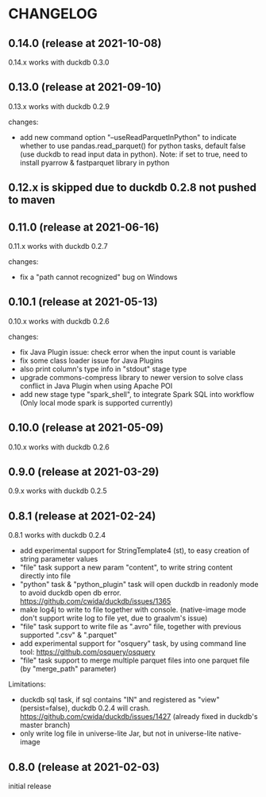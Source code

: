﻿# CHANGELOG


## 0.14.0 (release at 2021-10-08)

0.14.x works with duckdb 0.3.0


## 0.13.0 (release at 2021-09-10)

0.13.x works with duckdb 0.2.9

changes:

-   add new command option "&#x2013;useReadParquetInPython" to indicate whether to use pandas.read\_parquet() for python tasks, default false (use duckdb to read input data in python). Note: if set to true, need to install pyarrow & fastparquet library in python


## 0.12.x is skipped due to duckdb 0.2.8 not pushed to maven


## 0.11.0 (release at 2021-06-16)

0.11.x works with duckdb 0.2.7

changes:

-   fix a "path cannot recognized" bug on Windows


## 0.10.1 (release at 2021-05-13)

0.10.x works with duckdb 0.2.6

changes:

-   fix Java Plugin issue: check error when the input count is variable
-   fix some class loader issue for Java Plugins
-   also print column's type info in "stdout" stage type
-   upgrade commons-compress library to newer version to solve class conflict in Java Plugin when using Apache POI
-   add new stage type "spark\_shell", to integrate Spark SQL into workflow (Only local mode spark is supported currently)


## 0.10.0 (release at 2021-05-09)

0.10.x works with duckdb 0.2.6


## 0.9.0 (release at 2021-03-29)

0.9.x works with duckdb 0.2.5


## 0.8.1 (release at 2021-02-24)

0.8.1 works with duckdb 0.2.4

-   add experimental support for StringTemplate4 (st), to easy creation of string parameter values
-   "file" task support a new param "content", to write string content directly into file
-   "python" task & "python\_plugin" task will open duckdb in readonly mode to avoid duckdb open db error. <https://github.com/cwida/duckdb/issues/1365>
-   make log4j to write to file together with console. (native-image mode don't support write log to file yet, due to graalvm's issue)
-   "file" task support to write file as ".avro" file, together with previous supported ".csv" & ".parquet"
-   add experimental support for "osquery" task, by using command line tool: <https://github.com/osquery/osquery>
-   "file" task support to merge multiple parquet files into one parquet file (by "merge\_path" parameter)

Limitations:

-   duckdb sql task, if sql contains "IN" and registered as "view" (persist=false), duckdb 0.2.4 will crash. <https://github.com/cwida/duckdb/issues/1427> (already fixed in duckdb's master branch)
-   only write log file in universe-lite Jar, but not in universe-lite native-image


## 0.8.0 (release at 2021-02-03)

initial release